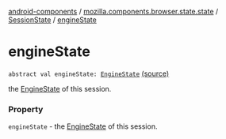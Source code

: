 [android-components](../../index.md) / [mozilla.components.browser.state.state](../index.md) / [SessionState](index.md) / [engineState](./engine-state.md)

# engineState

`abstract val engineState: `[`EngineState`](../-engine-state/index.md) [(source)](https://github.com/mozilla-mobile/android-components/blob/master/components/browser/state/src/main/java/mozilla/components/browser/state/state/SessionState.kt#L21)

the [EngineState](../-engine-state/index.md) of this session.

### Property

`engineState` - the [EngineState](../-engine-state/index.md) of this session.